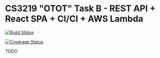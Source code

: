 # CS3219 "OTOT" Task B - REST API + React SPA + CI/CI + AWS Lambda

[![Build Status](https://travis-ci.com/gary-lgy/cs3219-otot-task-b.svg?branch=main)](https://travis-ci.com/gary-lgy/cs3219-otot-task-b)

[![Coverage Status](https://coveralls.io/repos/github/gary-lgy/cs3219-otot-task-b/badge.svg?branch=main)](https://coveralls.io/github/gary-lgy/cs3219-otot-task-b?branch=main)

TODO
